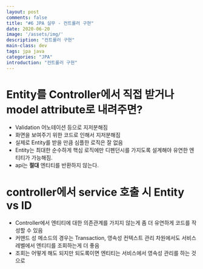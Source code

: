 ```yaml
---
layout: post
comments: false
title: "#6 JPA 실무 - 컨트롤러 구현"
date: 2020-06-20
image: '/assets/img/'
description: "컨트롤러 구현"
main-class: dev
tags: jpa java
categories: "JPA"
introduction: "컨트롤러 구현"
---
```

# Entity를 Controller에서 직접 받거나 model attribute로 내려주면?
- Validation 어노테이션 등으로 지저분해짐
- 화면을 보여주기 위한 코드로 인해서 지저분해짐
- 실제로 Entity를 받을 만큼 심플한 로직은 잘 없음
- Entity는 최대한 순수하게 핵심 로직에만 디펜던시를 가지도록 설계해야 유연한 엔티티가 가능해짐.
- api는 **절대** 엔티티를 반환하지 않는다.

# controller에서 service 호출 시 Entity vs ID
- Controller에서 엔티티에 대한 의존관계를 가지지 않는게 좀 더 유연하게 코드를 작성할 수 있음
- 커맨드 성 메소드의 경우는 Transaction, 영속성 컨텍스트 관리 차원에서도 서비스 레벨에서 엔티티를 조회하는게 더 좋음
- 조회는 어떻게 해도 되지만 되도록이면 엔티티는 서비스에서 영속성 관리를 하는 것으로